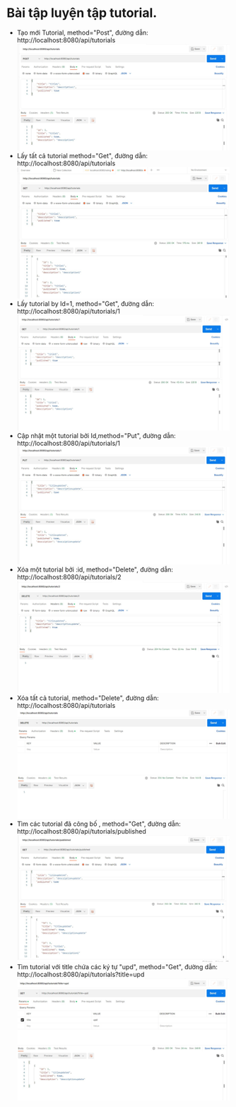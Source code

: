 # Bài tập luyện tập tutorial. 

- Tạo mới Tutorial, method="Post", đường dẫn: http://localhost:8080/api/tutorials </br>
![Kết quả](https://github.com/PhamPhucHau/ShinhanCamp/blob/main/LuyenTapThem/image/Create.jpg)
- Lấy tất cả tutorial method="Get", đường dẫn: http://localhost:8080/api/tutorials </br>
![Kết quả](https://github.com/PhamPhucHau/ShinhanCamp/blob/main/LuyenTapThem/image//GetAll.jpg)
- Lấy tutorial by Id=1, method="Get", đường dẫn: http://localhost:8080/api/tutorials/1 </br>
![Kết quả](https://github.com/PhamPhucHau/ShinhanCamp/blob/main/LuyenTapThem/image/GetByID.jpg)
- Cập nhật một tutorial bởi Id,method="Put", đường dẫn: http://localhost:8080/api/tutorials/1 </br>
![Kết quả](https://github.com/PhamPhucHau/ShinhanCamp/blob/main/LuyenTapThem/image/UpdateTutorial.jpg) 
- Xóa một tutorial bởi :id, method="Delete", đường dẫn: http://localhost:8080/api/tutorials/2 </br>
![Kết quả](https://github.com/PhamPhucHau/ShinhanCamp/blob/main/LuyenTapThem/image/DeleteByID.jpg)
- Xóa tất cả tutorial, method="Delete", đường dẫn: http://localhost:8080/api/tutorials </br>
![Kết quả](https://github.com/PhamPhucHau/ShinhanCamp/blob/main/LuyenTapThem/image/DeleteAll.jpg)
- Tìm các tutorial đã công bố , method="Get", đường dẫn: http://localhost:8080/api/tutorials/published </br>
![Kết quả](https://github.com/PhamPhucHau/ShinhanCamp/blob/main/LuyenTapThem/image/GetByPublished.jpg) 
- Tìm tutorial với title chứa các ký tự "upd", method="Get", đường dẫn: http://localhost:8080/api/tutorials?title=upd </br>
![Kết quả](https://github.com/PhamPhucHau/ShinhanCamp/blob/main/LuyenTapThem/image/GetTutorialContainTitile.jpg)

